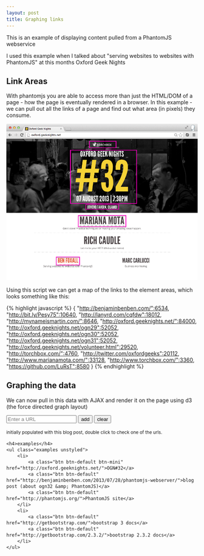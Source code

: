 ```yaml
---
layout: post
title: Graphing links
---
```


<p class="lead">This is an example of displaying content pulled from a PhantomJS webservice</p>

I used this example when I talked about "serving websites to websites with PhantomJS" at this months Oxford Geek Nights

## Link Areas

With phantomjs you are able to access more than just the HTML/DOM of a page - how the page is eventually rendered in a browser.  In this example - we can pull out all the links of a page and find out what area (in pixels) they consume.

![link areas on oxford geek nights](/img/link-areas.png)

Using this script we can get a map of the links to the element areas, which looks something like this:

{% highlight javascript %}
{
  "http://benjaminbenben.com/":6534,
  "http://bit.ly/Pesy75":10640,
  "http://lanyrd.com/cqfdw":18012,
  "http://mynameismartin.com/":8646,
  "http://oxford.geeknights.net/":84000,
  "http://oxford.geeknights.net/ogn29":52052,
  "http://oxford.geeknights.net/ogn30":52052,
  "http://oxford.geeknights.net/ogn31":52052,
  "http://oxford.geeknights.net/volunteer.html":29520,
  "http://torchbox.com/":4760,
  "http://twitter.com/oxfordgeeks":20112,
  "http://www.marianamota.com/":33128,
  "http://www.torchbox.com/":3360,
  "https://github.com/LuRsT":8580
}
{% endhighlight %}

## Graphing the data

We can now pull in this data with AJAX and render it on the page using d3 (the force directed graph layout)


<div class="cr" data-cr="link-areas" data-cr-defer="">
	<form class="form-inline" action="http://ogn32-link-areas.herokuapp.com">
		<input type="url" name="url" class="visurl form-control" placeholder="Enter a URL" required="required"/>
		<input type="submit" class="btn btn-primary" value="add" />
		<button class="btn btn-default">clear</button>
	</form>
	<div class="vis"><!----></div>
	<p><small>initially populated with this blog post, double click to check one of the urls.</small></p>


	<h4>examples</h4>
	<ul class="examples unstyled">
		<li>
			<a class="btn btn-default btn-mini" href="http://oxford.geeknights.net/">OGN#32</a> 
			<a class="btn btn-default" href="http://benjaminbenben.com/2013/07/28/phantomjs-webserver/">blog post (about ogn32 &amp; PhantomJS)</a> 
			<a class="btn btn-default" href="http://phantomjs.org/">PhantomJS site</a>
		</li>
		<li>
			<a class="btn btn-default" href="http://getbootstrap.com/">bootstrap 3 docs</a> 
			<a class="btn btn-default" href="http://getbootstrap.com/2.3.2/">bootstrap 2.3.2 docs</a>
		</li>
	</ul>
</div>
